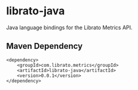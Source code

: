 # librato-java

Java language bindings for the Librato Metrics API.

## Maven Dependency

    <dependency>
        <groupId>com.librato.metrics</groupId>
        <artifactId>librato-java</artifactId>
        <version>0.0.1</version>
    </dependency>
